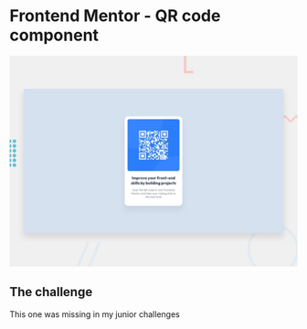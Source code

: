 # Frontend Mentor - QR code component

![Design preview for the QR code component coding challenge](./design/desktop-preview.jpg)

## The challenge

This one was missing in my junior challenges
